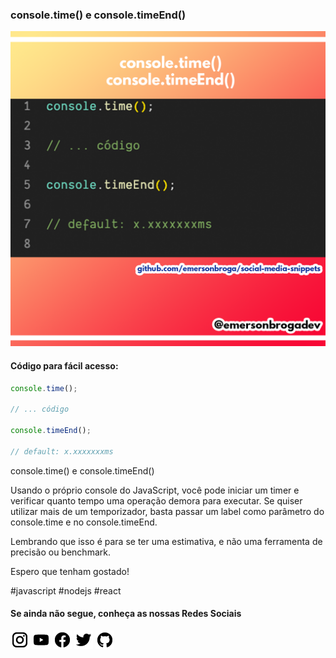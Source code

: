 ### console.time() e console.timeEnd()

![console.time() e console.timeEnd()](https://github.com/emersonbroga/social-media-snippets/blob/master/content/2020-02-01/1080x1080-console-time-timeEnd.png)

#### Código para fácil acesso:

```js
console.time();

// ... código

console.timeEnd();

// default: x.xxxxxxxms
```

console.time() e console.timeEnd()

Usando o próprio console do JavaScript, você pode iniciar um timer e verificar quanto tempo uma operação demora para executar.
Se quiser utilizar mais de um temporizador, basta passar um label como parâmetro do console.time e no console.timeEnd.

Lembrando que isso é para se ter uma estimativa, e não uma ferramenta de precisão ou benchmark.

Espero que tenham gostado!

\#javascript \#nodejs \#react

#### Se ainda não segue, conheça as nossas Redes Sociais

[![instagram.com/emersonbrogadev](https://github.com/emersonbroga/social-media-snippets/blob/master/static/instagram.png?raw=true)](https://www.instagram.com/emersonbrogadev/)
[![youtube.com/c/emersonbrogadev](https://github.com/emersonbroga/social-media-snippets/blob/master/static/youtube.png?raw=true)](https://www.youtube.com/c/emersonbroga/)
[![facebook.com/emersonbrogadev](https://github.com/emersonbroga/social-media-snippets/blob/master/static/facebook.png?raw=true)](https://www.facebook.com/emersonbrogadev/)
[![twitter.com/emersonbrogadev](https://github.com/emersonbroga/social-media-snippets/blob/master/static/twitter.png?raw=true)](https://www.twitter.com/emersonbrogadev/)
[![github.com/emersonbroga](https://github.com/emersonbroga/social-media-snippets/blob/master/static/github.png?raw=true)](https://www.github.com/emersonbroga/)
